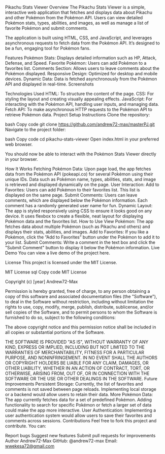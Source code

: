Pikachu Stats Viewer
Overview
The Pikachu Stats Viewer is a simple, interactive web application that fetches and displays data about Pikachu and other Pokémon from the Pokémon API. Users can view detailed Pokémon stats, types, abilities, and images, as well as manage a list of favorite Pokémon and submit comments.

The application is built using HTML, CSS, and JavaScript, and leverages asynchronous requests to fetch data from the Pokémon API. It’s designed to be a fun, engaging tool for Pokémon fans.

Features
Pokémon Stats: Displays detailed information such as HP, Attack, Defense, and Speed.
Favorite Pokémon: Users can add Pokémon to a favorites list.
Comments Section: Allows users to leave comments about the Pokémon displayed.
Responsive Design: Optimized for desktop and mobile devices.
Dynamic Data: Data is fetched asynchronously from the Pokémon API and displayed in real-time.
Screenshots

Technologies Used
HTML: To structure the content of the page.
CSS: For styling the layout and creating visually appealing effects.
JavaScript: For interacting with the Pokémon API, handling user inputs, and managing data.
Fetch API: To make asynchronous HTTP requests to the Pokémon API to retrieve Pokémon data.
Project Setup Instructions
Clone the repository:

bash
Copy code
git clone https://github.com/andrew72-max/masterPJ.git
Navigate to the project folder:

bash
Copy code
cd pikachu-stats-viewer
Open index.html in your preferred web browser.

You should now be able to interact with the Pokémon Stats Viewer directly in your browser.

How It Works
Fetching Pokémon Data:
Upon page load, the app fetches data from the Pokémon API (pokeapi.co) for several Pokémon using their unique IDs.
Data such as Pokémon name, types, abilities, stats, and image is retrieved and displayed dynamically on the page.
User Interaction:
Add to Favorites: Users can add Pokémon to their favorites list. This list is displayed on the same page.
Submit Comments: Users can leave comments, which are displayed below the Pokémon information. Each comment has a randomly generated user name for fun.
Dynamic Layout:
The app is styled responsively using CSS to ensure it looks good on any device.
It uses flexbox to create a flexible, neat layout for displaying Pokémon data and the favorites list.
How to Use
View Pokémon: The app fetches data about multiple Pokémon (such as Pikachu and others) and displays their stats, abilities, and images.
Add to Favorites: If you like a Pokémon, click the “Add to Favorites” button under the Pokémon to add it to your list.
Submit Comments: Write a comment in the text box and click the "Submit Comment" button to display it below the Pokémon information.
Live Demo
You can view a live demo of the project here.

License
This project is licensed under the MIT License.

MIT License
sql
Copy code
MIT License

Copyright (c) [year] Andrew72-Max

Permission is hereby granted, free of charge, to any person obtaining a copy
of this software and associated documentation files (the "Software"), to deal
in the Software without restriction, including without limitation the rights
to use, copy, modify, merge, publish, distribute, sublicense, and/or sell
copies of the Software, and to permit persons to whom the Software is
furnished to do so, subject to the following conditions:

The above copyright notice and this permission notice shall be included in all
copies or substantial portions of the Software.

THE SOFTWARE IS PROVIDED "AS IS", WITHOUT WARRANTY OF ANY KIND, EXPRESS OR
IMPLIED, INCLUDING BUT NOT LIMITED TO THE WARRANTIES OF MERCHANTABILITY,
FITNESS FOR A PARTICULAR PURPOSE, AND NONINFRINGEMENT. IN NO EVENT SHALL THE
AUTHORS OR COPYRIGHT HOLDERS BE LIABLE FOR ANY CLAIM, DAMAGES, OR OTHER
LIABILITY, WHETHER IN AN ACTION OF CONTRACT, TORT, OR OTHERWISE, ARISING FROM,
OUT OF, OR IN CONNECTION WITH THE SOFTWARE OR THE USE OR OTHER DEALINGS IN
THE SOFTWARE.
Future Improvements
Persistent Storage: Currently, the list of favorites and comments is not saved between page reloads. Implementing local storage or a backend would allow users to retain their data.
More Pokémon Data: The app currently fetches data for a set of predefined Pokémon. Adding functionality to search for specific Pokémon or fetch a larger set of data could make the app more interactive.
User Authentication: Implementing a user authentication system would allow users to save their favorites and comments across sessions.
Contributions
Feel free to fork this project and contribute. You can:

Report bugs
Suggest new features
Submit pull requests for improvements
Author
Andrew72-Max
GitHub: @andrew72-max
Email: wwekesa72@gmail.com